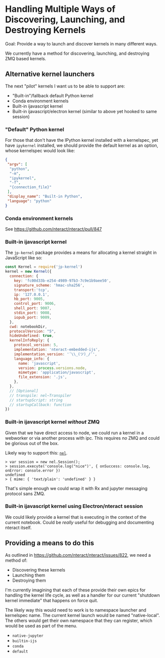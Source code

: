 # Handling Multiple Ways of Discovering, Launching, and Destroying Kernels

Goal: Provide a way to launch and discover kernels in many different ways.

We currently have a method for discovering, launching, and destroying ZMQ based
kernels.

## Alternative kernel launchers

The next "pilot" kernels I want us to be able to support are:

* "Built-in"/fallback default Python kernel
* Conda environment kernels
* Built-in ijavascript kernel
* Built-in ijavascript/electron kernel (similar to above yet hooked to same session)

### "Default" Python kernel

For those that don't have the IPython kernel installed with a kernelspec, yet
have `ipykernel` installed, we should provide the default kernel as an option,
whose kernelspec would look like:

```json
{
 "argv": [
  "python",
  "-m",
  "ipykernel",
  "-f",
  "{connection_file}"
 ],
 "display_name": "Built-in Python",
 "language": "python"
}
```

### Conda environment kernels

See https://github.com/nteract/nteract/pull/847

### Built-in ijavascript kernel

The `jp-kernel` package provides a means for allocating a kernel straight in
JavaScript like so:

```js
const Kernel = require('jp-kernel')
kernel = new Kernel({
  connection: {
    key: 'fc00d33b-e254-4989-97b3-7c9e1b9aee50',
    signature_scheme: 'hmac-sha256',
    transport:'tcp',
    ip: '127.0.0.1',
    hb_port: 9005,
    control_port: 9006,
    shell_port: 9007,
    stdin_port: 9008,
    iopub_port: 9009,
  },
  cwd: notebookDir,
  protocolVersion: "5",
  hideUndefined: true,
  kernelInfoReply: {
    protocol_version: 5,
    implementation: 'nteract-embedded-ijs',
    implementation_version: '¯\\_(ツ)_/¯',
    language_info: {
      name: 'javascript',
      version: process.versions.node,
      mimetype: 'application/javascript',
      file_extension: '.js',
    },
  },
  // [Optional]
  // transpile: nel~Transpiler
  // startupScript: string
  // startupCallback: function
})
```

### Built-in ijavascript kernel _without_ ZMQ

Given that we have direct access to node, we could run a kernel in a webworker
or via another process with ipc. This requires _no_ ZMQ and could be glorious
out of the box.

Likely way to support this: [`nel`](https://github.com/n-riesco/nel).

```
> var session = new nel.Session();
> session.execute('console.log("nice")', { onSuccess: console.log, onError: console.error })
undefined
> { mime: { 'text/plain': 'undefined' } }
```

That's simple enough we could wrap it with Rx and jupyter messaging protocol
sans ZMQ.

### Built-in ijavascript kernel using Electron/nteract session

We could likely provide a kernel that is executing in the context of the current
notebook. Could be _really_ useful for debugging and documenting nteract itself.

## Providing a means to do this

As outlined in https://github.com/nteract/nteract/issues/822, we need a method of:

* Discovering these kernels
* Launching them
* Destroying them

I'm currently imagining that each of these provide their own epics for handling
the kernel life cycle, as well as a handler for our current "shutdown kernel immediate"
that happens on force quit.

The likely way this would need to work is to namespace launcher and kernelspec
name. The current kernel launch would be named "native-local". The others would
get their own namespace that they can register, which would be used as part of
the menu.

* `native-jupyter`
* `builtin-ijs`
* `conda`
* `default`
